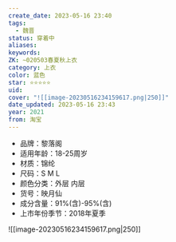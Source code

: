 ```yaml
---
create_date: 2023-05-16 23:40
tags:
  - 魏晋
status: 穿着中
aliases:
keywords:
ZK: ~020503春夏秋上衣
category: 上衣
color: 蓝色
star: ⭐⭐⭐⭐⭐
uid:
cover: "![[image-20230516234159617.png|250]]"
date_updated: 2023-05-16 23:43
year: 2021
from: 淘宝
---
```


- 品牌：黎落阁
- 适用年龄：18-25周岁
- 材质：锦纶
- 尺码：S M L
- 颜色分类：外层 内层
- 货号：映月仙
- 成分含量：91%(含)-95%(含)
- 上市年份季节：2018年夏季

![[image-20230516234159617.png|250]]
